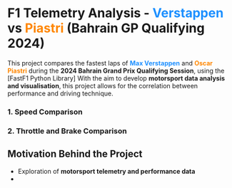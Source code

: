 # F1 Telemetry Analysis - <span style="color:#1E90FF">Verstappen</span> vs <span style="color:#FF8700">Piastri</span> (Bahrain GP Qualifying 2024)
This project compares the fastest laps of **<span style="color:#1E90FF">Max Verstappen</span>** and **<span style="color:#FF8700">Oscar Piastri</span>** during the **2024 Bahrain Grand Prix Qualifying Session**, using the [FastF1 Python Library]
With the aim to develop **motorsport data analysis and visualisation**, this project allows for the correlation between performance and driving technique. 

### 1. Speed Comparison


### 2. Throttle and Brake Comparison

## Motivation Behind the Project
- Exploration of **motorsport telemetry and performance data**
- 
